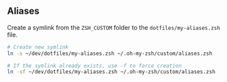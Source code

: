 ## Aliases
Create a symlink from the `ZSH_CUSTOM` folder to the `dotfiles/my-aliases.zsh` file.

```sh
# Create new symlink
ln -s ~/dev/dotfiles/my-aliases.zsh ~/.oh-my-zsh/custom/aliases.zsh

# If the symlink already exists, use -f to force creation
ln -sf ~/dev/dotfiles/my-aliases.zsh ~/.oh-my-zsh/custom/aliases.zsh
```

